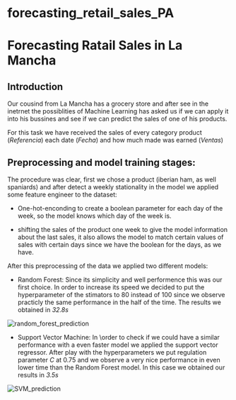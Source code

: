# forecasting_retail_sales_PA

# Forecasting Ratail Sales in La Mancha

## Introduction

Our cousind from La Mancha has a grocery store and after see in the inetrnet the possiblities of Machine Learning has asked us if we can apply it into his bussines and see if we can predict the sales of one of his products.

For this task we have received the sales of every category product (_Referencia_) each date (_Fecha_) and how much made was earned (_Ventas_)

## Preprocessing and model training stages:

The procedure was clear, first we chose a product (iberian ham, as well spaniards) and after detect a weekly stationality in the model we applied some feature engineer to the dataset:




* One-hot-enconding to create a boolean parameter for each day of the week, so the model knows which day of the week is.

* shifting the sales of the product one week to give the model information about the last sales, it also allows the model to match certain values of sales with certain days since we have the boolean for the days, as we have.

After this preprocessing of the data we applied two different models:

* Random Forest: Since its simplicity and well performence this was our first choice. In order to increase its speed we decided to put the hyperparameter of the stimators to 80 instead of 100 since we observe practicly the same performance in the half of the time. The results we obtained in _32.8s_

![random_forest_prediction](https://user-images.githubusercontent.com/34031559/203390999-038e07c3-0901-46bd-9a63-c432297c2c50.png)


* Support Vector Machine: In \order to check if we could have a similar performance with a even faster model we applied the support vector regressor. After play with the hyperparameters we put regulation parameter _C_ at 0.75 and we observe a very nice performance in even lower time than the Random Forest model. In this case we obtained our results in _3.5s_

![SVM_prediction](https://user-images.githubusercontent.com/34031559/203391237-47481c69-aec2-4655-ab56-a386ed4088c3.png)
